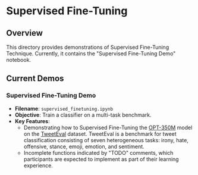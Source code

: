 # Supervised Fine-Tuning

## Overview
This directory provides demonstrations of Supervised Fine-Tuning Technique. Currently, it contains the "Supervised Fine-Tuning Demo" notebook.

## Current Demos

### Supervised Fine-Tuning Demo
- **Filename**: `supervised_finetuning.ipynb`
- **Objective**: Train a classifier on a multi-task benchmark. 
- **Key Features**:
  - Demonstrating how to Supervised Fine-Tuning the [OPT-350M](https://huggingface.co/facebook/opt-350m) model on the [TweetEval](https://huggingface.co/datasets/tweet_eval) dataset. TweetEval is a benchmark for tweet classification consisting of seven heterogeneous tasks: irony, hate, offensive, stance, emoji, emotion, and sentiment.
  - Incomplete functions indicated by "TODO" comments, which participants are expected to implement as part of their learning experience.
